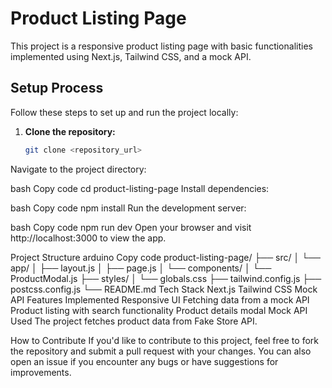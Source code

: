 # Product Listing Page

This project is a responsive product listing page with basic functionalities implemented using Next.js, Tailwind CSS, and a mock API.

## Setup Process

Follow these steps to set up and run the project locally:

1. **Clone the repository:**
   ```bash
   git clone <repository_url>
Navigate to the project directory:

bash
Copy code
cd product-listing-page
Install dependencies:

bash
Copy code
npm install
Run the development server:

bash
Copy code
npm run dev
Open your browser and visit http://localhost:3000 to view the app.

Project Structure
arduino
Copy code
product-listing-page/
├── src/
│   └── app/
│       ├── layout.js
│       ├── page.js
│       └── components/
│           └── ProductModal.js
├── styles/
│   └── globals.css
├── tailwind.config.js
├── postcss.config.js
└── README.md
Tech Stack
Next.js
Tailwind CSS
Mock API
Features Implemented
Responsive UI
Fetching data from a mock API
Product listing with search functionality
Product details modal
Mock API Used
The project fetches product data from Fake Store API.

How to Contribute
If you'd like to contribute to this project, feel free to fork the repository and submit a pull request with your changes. You can also open an issue if you encounter any bugs or have suggestions for improvements.

